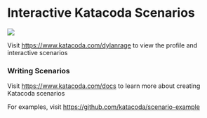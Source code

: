 # Interactive Katacoda Scenarios

[![](http://shields.katacoda.com/katacoda/dylanrage/count.svg)](https://www.katacoda.com/dylanrage "Get your profile on Katacoda.com")

Visit https://www.katacoda.com/dylanrage to view the profile and interactive scenarios

### Writing Scenarios
Visit https://www.katacoda.com/docs to learn more about creating Katacoda scenarios

For examples, visit https://github.com/katacoda/scenario-example
